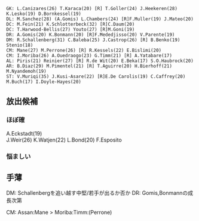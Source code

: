 ```
GK: L.Canizares(26) T.Karaca(20) [R] T.Goller(24) J.Heekeren(28) K.Lesko(19) D.Bornkessel(19)
DL: M.Sanchez(28) (A.Gomis) L.Chambers(24) [R]F.Muller(19) J.Mateo(20)
DC: M.Fein(21) K.Schlotterbeck(32) [R]C.Daum(20)
DC: T.Harwood-Bellis(27) Youto(27) [R]M.Goni(19) 
DR: A.Gomis(20) K.Bonmann(20) [R]F.Mededjisso(20) V.Parente(19)
DM: R.Schallenberg(31) C.Baleba(25) J.Castrop(26) [R] B.Benko(19) Stenio(18)
CM: Mane(27) M.Perrone(26) [R] R.Kessels(22) E.Bislimi(20)
CM: I.Moriba(26) A.Ouedraogo(23) G.Timm(21) [R] A.Yatabare(17)
AL: Piris(21) Reinier(27) [R] R.de Wit(20) E.Beka(17) S.O.Haubrock(20)
AR: B.Diaz(29) M.Pimentel(21) [R] T.Aguirre(20) H.Bierhoff(21) M.Nyandemoh(19)
ST: V.Muriqi(35) J.Kusi-Asare(22) [R]E.De Carolis(19) C.Caffrey(20) M.Buch(17) I.Doyle-Hayes(20)
```

## 放出候補
### ほぼ確
A.Eckstadt(19)  
J.Weir(26) K.Watjen(22)
L.Bond(20)
F.Esposito

### 悩ましい

## 手薄
DM: Schallenbergを追い越す中堅/若手が出るか否か
DR: Gomis,Bonmannの成長次第

CM: Assan:Mane > Moriba:Timm:(Perrone)  
